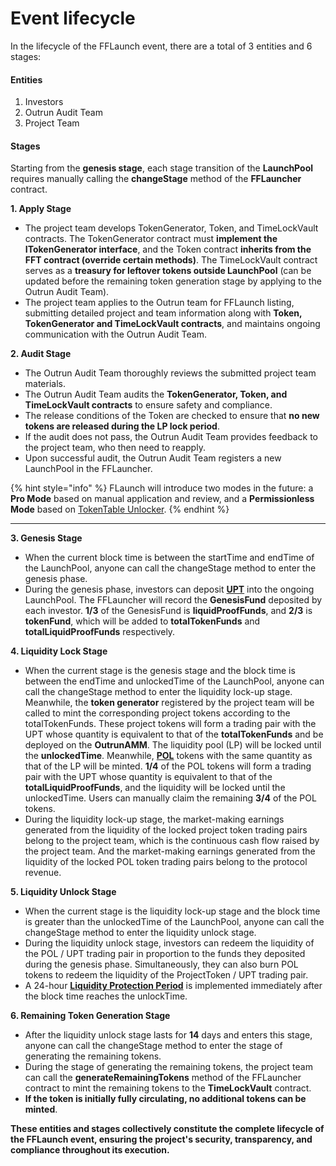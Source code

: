 # Event lifecycle

In the lifecycle of the FFLaunch event, there are a total of 3 entities and 6 stages:

#### Entities

1. Investors
2. Outrun Audit Team
3. Project Team

#### Stages

Starting from the **genesis stage**, each stage transition of the **LaunchPool** requires manually calling the **changeStage** method of the **FFLauncher** contract.

**1. Apply Stage**

* The project team develops TokenGenerator, Token, and TimeLockVault contracts. The TokenGenerator contract must **implement the ITokenGenerator interface**, and the Token contract **inherits from the FFT contract (override certain methods)**. The TimeLockVault contract serves as a **treasury for leftover tokens outside LaunchPool** (can be updated before the remaining token generation stage by applying to the Outrun Audit Team).
* The project team applies to the Outrun team for FFLaunch listing, submitting detailed project and team information along with **Token, TokenGenerator and TimeLockVault contracts**, and maintains ongoing communication with the Outrun Audit Team.

**2. Audit Stage**

* The Outrun Audit Team thoroughly reviews the submitted project team materials.
* The Outrun Audit Team audits the **TokenGenerator, Token, and TimeLockVault contracts** to ensure safety and compliance.
* The release conditions of the Token are checked to ensure that **no new tokens are released during the LP lock period**.
* If the audit does not pass, the Outrun Audit Team provides feedback to the project team, who then need to reapply.
* Upon successful audit, the Outrun Audit Team registers a new LaunchPool in the FFLauncher.

{% hint style="info" %}
FLaunch will introduce two modes in the future: a **Pro Mode** based on manual application and review, and a **Permissionless Mode** based on [TokenTable Unlocker](https://docs.tokentable.xyz/for-founders/tokentable-unlocker).
{% endhint %}

***

**3. Genesis Stage**

* When the current block time is between the startTime and endTime of the LaunchPool, anyone can call the changeStage method to enter the genesis phase.
* During the genesis phase, investors can deposit [**UPT**](../outstake/yield-tokenization/pt.md) into the ongoing LaunchPool. The FFLauncher will record the **GenesisFund** deposited by each investor. **1/3** of the GenesisFund is **liquidProofFunds**, and **2/3** is **tokenFund**, which will be added to **totalTokenFunds** and **totalLiquidProofFunds** respectively.

**4. Liquidity Lock Stage**

* When the current stage is the genesis stage and the block time is between the endTime and unlockedTime of the LaunchPool, anyone can call the changeStage method to enter the liquidity lock-up stage. Meanwhile, the **token generator** registered by the project team will be called to mint the corresponding project tokens according to the totalTokenFunds. These project tokens will form a trading pair with the UPT whose quantity is equivalent to that of the **totalTokenFunds** and be deployed on the **OutrunAMM**. The liquidity pool (LP) will be locked until the **unlockedTime**. Meanwhile, [**POL**](proof-of-liquidity-token.md) tokens with the same quantity as that of the LP will be minted. **1/4** of the POL tokens will form a trading pair with the UPT whose quantity is equivalent to that of the **totalLiquidProofFunds**, and the liquidity will be locked until the unlockedTime. Users can manually claim the remaining **3/4** of the POL tokens.
* During the liquidity lock-up stage, the market-making earnings generated from the liquidity of the locked project token trading pairs belong to the project team, which is the continuous cash flow raised by the project team. And the market-making earnings generated from the liquidity of the locked POL token trading pairs belong to the protocol revenue.

**5. Liquidity Unlock Stage**

* When the current stage is the liquidity lock-up stage and the block time is greater than the unlockedTime of the LaunchPool, anyone can call the changeStage method to enter the liquidity unlock stage.
* During the liquidity unlock stage, investors can redeem the liquidity of the POL / UPT trading pair in proportion to the funds they deposited during the genesis phase. Simultaneously, they can also burn POL tokens to redeem the liquidity of the ProjectToken / UPT trading pair.
* A 24-hour [**Liquidity Protection Period**](proof-of-liquidity-token.md) is implemented immediately after the block time reaches the unlockTime.&#x20;

**6. Remaining Token Generation Stage**

* After the liquidity unlock stage lasts for **14** days and enters this stage, anyone can call the changeStage method to enter the stage of generating the remaining tokens.
* During the stage of generating the remaining tokens, the project team can call the **generateRemainingTokens** method of the FFLauncher contract to mint the remaining tokens to the **TimeLockVault** contract.
* **If the token is initially fully circulating, no additional tokens can be minted**.

**These entities and stages collectively constitute the complete lifecycle of the FFLaunch event, ensuring the project's security, transparency, and compliance throughout its execution.**

